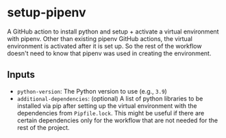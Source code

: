 # setup-pipenv

A GitHub action to install python and setup + activate a virtual environment with pipenv.
Other than existing pipenv GitHub actions, the virtual environment is activated after it is set up.
So the rest of the workflow doesn't need to know that pipenv was used in creating the environment.

## Inputs

- `python-version`: The Python version to use (e.g., `3.9`)
- `additional-dependencies`: (optional) A list of python libraries to be installed via pip
after setting up the virtual environment with the dependencies from `Pipfile.lock`.
This might be useful if there are certain dependencies only for the workflow
that are not needed for the rest of the project.
